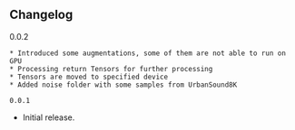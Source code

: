 Changelog
---------

0.0.2
~~~~~
* Introduced some augmentations, some of them are not able to run on GPU
* Processing return Tensors for further processing
* Tensors are moved to specified device
* Added noise folder with some samples from UrbanSound8K

0.0.1
~~~~~
* Initial release.

